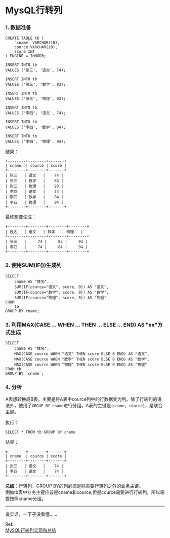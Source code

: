 # MysQL行转列

### 1. 数据准备

```
CREATE TABLE tb (
    `cname` VARCHAR(10),
    cource VARCHAR(10),
    score INT
) ENGINE = INNODB;

INSERT INTO tb
VALUES ('张三', '语文', 74);

INSERT INTO tb
VALUES ('张三', '数学', 83);

INSERT INTO tb
VALUES ('张三', '物理', 93);

INSERT INTO tb
VALUES ('李四', '语文', 74);

INSERT INTO tb
VALUES ('李四', '数学', 84);

INSERT INTO tb
VALUES ('李四', '物理', 94);
```
结果：  
```
+--------+--------+-------+
| cname  | cource | score |
+--------+--------+-------+
| 张三   | 语文   |    74 |
| 张三   | 数学   |    83 |
| 张三   | 物理   |    93 |
| 李四   | 语文   |    74 |
| 李四   | 数学   |    84 |
| 李四   | 物理   |    94 |
+--------+--------+-------+
```
最终想要生成：  
```
+--------+--------+--------+--------+
| 姓名   | 语文   | 数学   | 物理   |
+--------+--------+--------+--------+
| 张三   |     74 |     83 |     93 |
| 李四   |     74 |     84 |     94 |
+--------+--------+--------+--------+
```

### 2. 使用SUM(IF())生成列

```
SELECT
    cname AS "姓名",
    SUM(IF(cource="语文", score, 0)) AS "语文",
    SUM(IF(cource="数学", score, 0)) AS "数学",
    SUM(IF(cource="物理", score, 0)) AS "物理"
FROM
    tb
GROUP BY cname;
```

### 3. 利用MAX(CASE ... WHEN ... THEN ... ELSE ... END) AS "xx"方式生成

```
SELECT
    cname AS "姓名",
    MAX(CASE cource WHEN "语文" THEN score ELSE 0 END) AS "语文",
    MAX(CASE cource WHEN "数学" THEN score ELSE 0 END) AS "数学",
    MAX(CASE cource WHEN "物理" THEN score ELSE 0 END) AS "物理"
FROM tb
GROUP BY `cname`;
```

### 4. 分析

A表想转换成B表，主要是将A表中cource列中的行数据变为列。除了行转列的语法外，使用了`GROUP BY cname`进行分组，A表的主键是`(cname, cource)`，是联合主键。

执行：  
```
SELECT * FROM tb GROUP BY cname
```
结果：  
```
+--------+--------+-------+
| cname  | cource | score |
+--------+--------+-------+
| 张三   | 语文   |    74 |
| 李四   | 语文   |    74 |
+--------+--------+-------+
```

**总结**：行转列，GROUP BY的列必须是除需要行转列之外的业务主键。  
例如tb表中业务主键应该是cname和cource,但是cource需要进行行转列，所以需要按照cname分组。

------

说实话，一下子没看懂……

Ref.:  
[MySQL行转列实现和总结](http://www.jianshu.com/p/f121f0b54b14)  

